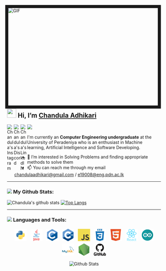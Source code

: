  <img align="right" alt="GIF" src="https://github.com/abhisheknaiidu/abhisheknaiidu/blob/master/code.gif?raw=true" width="490" height="320" border="10"/>

## <img src="https://raw.githubusercontent.com/MartinHeinz/MartinHeinz/master/wave.gif" width="30px" height="30px" /> Hi, I’m [Chandula Adhikari](https://www.linkedin.com/in/janith-chandula-adhikari-5543a5223)
<a href="https://www.instagram.com/janith_chandula_adhikari/">
  <img align="left" alt="Chandula's Instagram" width="22px" src="https://raw.githubusercontent.com/hussainweb/hussainweb/main/icons/instagram.png" />
</a>
<a href="http://discordapp.com/users/1029326061760163840">
  <img align="left" alt="Chandula's Discord" width="22px" src="https://raw.githubusercontent.com/peterthehan/peterthehan/master/assets/discord.svg" />
</a>
<a href="https://www.linkedin.com/in/janith-chandula-adhikari-5543a5223">
  <img align="left" alt="Chandula's LinkedIN" width="22px" src="https://raw.githubusercontent.com/peterthehan/peterthehan/master/assets/linkedin.svg" />
</a>

<img src="https://visitor-badge.glitch.me/badge?page_id=chandula00.chandula00"/>

I'm currently an <b>Computer Engineering undergraduate</b> at the University of Peradeniya who is an enthusiast in Machine learning, Artificial Intelligence and Software Developing.
- 👀 I’m interested in Solving Problems and finding appropriate methods to solve them
- 📫 You can reach me through my email chandulaadhikari@gmail.com / e19008@eng.pdn.ac.lk


<!---
chandula00/chandula00 is a ✨ special ✨ repository because its `README.md` (this file) appears on your GitHub profile.
You can click the Preview link to take a look at your changes.
--->
---
### <img src='https://media1.giphy.com/media/du3J3cXyzhj75IOgvA/giphy.gif?cid=ecf05e47x2g034i9pzwtzzsd3xgg2w9nr94t4tflbbgo3008&rid=giphy.gif' width='25' /> My Github Stats:

![Chandula's github stats](https://github-readme-stats.vercel.app/api?username=chandula00&count_private=true&theme=dark&bg_color=000000&show_icons=true&ring_color=FF6500)
[![Top Langs](https://github-readme-stats.vercel.app/api/top-langs/?username=chandula00&langs_count=10&count_private=true&theme=dark&bg_color=000000&layout=compact&show_icons=true)](https://github.com/anuraghazra/github-readme-stats)<br>
<!-- [![GitHub Streak](http://github-readme-streak-stats.herokuapp.com?user=chandula00&count_private=true&theme=dark&background=000000)](https://git.io/streak-stats) -->

---
### <img src="https://github.com/TheDudeThatCode/TheDudeThatCode/blob/master/Assets/Developer.gif" width="45" /> Languages and Tools:
<p align="center">
<img src="https://raw.githubusercontent.com/github/explore/80688e429a7d4ef2fca1e82350fe8e3517d3494d/topics/python/python.png" alt="Python" height="40" style="vertical-align:top; margin:4px">
<img src="https://github.com/devicons/devicon/blob/master/icons/java/java-original-wordmark.svg" title="Java" alt="Java" height="40" style="vertical-align:top; margin:4px"/>
<img src="https://github.com/devicons/devicon/blob/master/icons/c/c-original.svg" title="c" alt="c" height="40" style="vertical-align:top; margin:4px"/>
<img src="https://github.com/devicons/devicon/blob/master/icons/cplusplus/cplusplus-original.svg" title="c++" alt="c++" height="40" style="vertical-align:top; margin:4px"/>
<img src="https://raw.githubusercontent.com/github/explore/80688e429a7d4ef2fca1e82350fe8e3517d3494d/topics/javascript/javascript.png" alt="Javascript" height="40" style="vertical-align:top; margin:4px">
<img src="https://github.com/devicons/devicon/blob/master/icons/css3/css3-plain-wordmark.svg"  title="CSS3" alt="CSS" height="40" style="vertical-align:top; margin:4px"/>
<img src="https://github.com/devicons/devicon/blob/master/icons/html5/html5-original.svg" title="HTML5" alt="HTML" height="40" style="vertical-align:top; margin:4px"/>
<img src="https://github.com/devicons/devicon/blob/master/icons/react/react-original-wordmark.svg" title="React" alt="React" height="40" style="vertical-align:top; margin:4px"/>
<img src="https://raw.githubusercontent.com/github/explore/80688e429a7d4ef2fca1e82350fe8e3517d3494d/topics/arduino/arduino.png" alt="arduino" height="40" style="vertical-align:top; margin:4px">
<img src="https://github.com/devicons/devicon/blob/master/icons/mysql/mysql-original-wordmark.svg" alt="mysql" height="40" style="vertical-align:top; margin:4px">
<img src="https://raw.githubusercontent.com/github/explore/80688e429a7d4ef2fca1e82350fe8e3517d3494d/topics/nodejs/nodejs.png" alt="nodejs" height="40" style="vertical-align:top; margin:4px">
<img src="https://github.com/devicons/devicon/blob/master/icons/github/github-original-wordmark.svg" title="Github" alt="Github" height="40" style="vertical-align:top; margin:4px"/>

<p align="center">
        <img src="https://raw.githubusercontent.com/mayhemantt/mayhemantt/Update/svg/Bottom.svg" alt="Github Stats" />
</p>



<!--[![Top Langs](https://github-readme-stats.vercel.app/api/top-langs/?username=chandula00&layout=compact&theme=transparent&show_icons=true)](https://github.com/anuraghazra/github-readme-stats)-->
